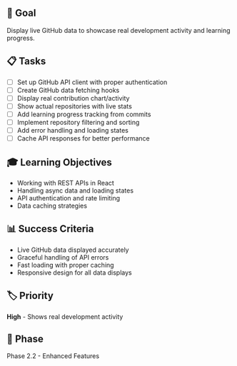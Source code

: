 ## 🎯 Goal
Display live GitHub data to showcase real development activity and learning progress.

## 📋 Tasks
- [ ] Set up GitHub API client with proper authentication
- [ ] Create GitHub data fetching hooks
- [ ] Display real contribution chart/activity
- [ ] Show actual repositories with live stats
- [ ] Add learning progress tracking from commits
- [ ] Implement repository filtering and sorting
- [ ] Add error handling and loading states
- [ ] Cache API responses for better performance

## 🎓 Learning Objectives
- Working with REST APIs in React
- Handling async data and loading states
- API authentication and rate limiting
- Data caching strategies

## 📊 Success Criteria
- Live GitHub data displayed accurately
- Graceful handling of API errors
- Fast loading with proper caching
- Responsive design for all data displays

## 🏷️ Priority
**High** - Shows real development activity

## 📅 Phase
Phase 2.2 - Enhanced Features
